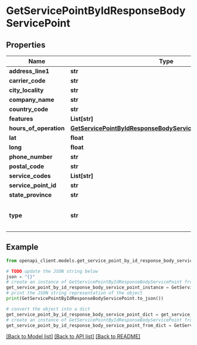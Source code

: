# GetServicePointByIdResponseBodyServicePoint


## Properties

Name | Type | Description | Notes
------------ | ------------- | ------------- | -------------
**address_line1** | **str** |  | [optional] 
**carrier_code** | **str** |  | [optional] 
**city_locality** | **str** |  | [optional] 
**company_name** | **str** |  | [optional] 
**country_code** | **str** |  | [optional] 
**features** | **List[str]** |  | [optional] 
**hours_of_operation** | [**GetServicePointByIdResponseBodyServicePointHoursOfOperation**](GetServicePointByIdResponseBodyServicePointHoursOfOperation.md) |  | [optional] 
**lat** | **float** |  | [optional] 
**long** | **float** |  | [optional] 
**phone_number** | **str** |  | [optional] 
**postal_code** | **str** |  | [optional] 
**service_codes** | **List[str]** |  | [optional] 
**service_point_id** | **str** |  | [optional] 
**state_province** | **str** |  | [optional] 
**type** | **str** |  | [optional] [default to 'pudo']

## Example

```python
from openapi_client.models.get_service_point_by_id_response_body_service_point import GetServicePointByIdResponseBodyServicePoint

# TODO update the JSON string below
json = "{}"
# create an instance of GetServicePointByIdResponseBodyServicePoint from a JSON string
get_service_point_by_id_response_body_service_point_instance = GetServicePointByIdResponseBodyServicePoint.from_json(json)
# print the JSON string representation of the object
print(GetServicePointByIdResponseBodyServicePoint.to_json())

# convert the object into a dict
get_service_point_by_id_response_body_service_point_dict = get_service_point_by_id_response_body_service_point_instance.to_dict()
# create an instance of GetServicePointByIdResponseBodyServicePoint from a dict
get_service_point_by_id_response_body_service_point_from_dict = GetServicePointByIdResponseBodyServicePoint.from_dict(get_service_point_by_id_response_body_service_point_dict)
```
[[Back to Model list]](../README.md#documentation-for-models) [[Back to API list]](../README.md#documentation-for-api-endpoints) [[Back to README]](../README.md)


